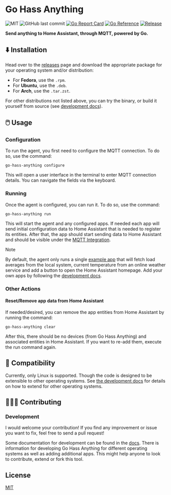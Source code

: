<!--
 Copyright (c) 2023 Joshua Rich <joshua.rich@gmail.com>
 
 This software is released under the MIT License.
 https://opensource.org/licenses/MIT
-->

# Go Hass Anything

![MIT](https://img.shields.io/github/license/joshuar/go-hass-anything)
![GitHub last commit](https://img.shields.io/github/last-commit/joshuar/go-hass-anything)
[![Go Report Card](https://goreportcard.com/badge/github.com/joshuar/go-hass-anything?style=flat-square)](https://goreportcard.com/report/github.com/joshuar/go-hass-anything)
[![Go Reference](https://pkg.go.dev/badge/github.com/joshuar/go-hass-anything.svg)](https://pkg.go.dev/github.com/joshuar/go-hass-anything)
[![Release](https://img.shields.io/github/release/joshuar/go-hass-anything?style=flat-square)](https://github.com/joshuar/go-hass-anything/releases/latest)

**Send anything to Home Assistant, through MQTT, powered by Go.**

## ⬇️ Installation

Head over to the [releases](https://github.com/joshuar/go-hass-anything/releases)
page and download the appropriate package for your operating system and/or
distribution:

- For **Fedora**, use the `.rpm`.
- For **Ubuntu**, use the `.deb`.
- For **Arch**, use the `.tar.zst`.

For other distributions not listed above, you can try the binary, or build it
yourself from source (see [development docs](docs/development/README.md)).

## 🖱️ Usage

### Configuration

To run the agent, you first need to configure the MQTT connection. To do so, use the command:

```shell
go-hass-anything configure
```

This will open a user interface in the terminal to enter MQTT connection
details. You can navigate the fields via the keyboard.

### Running

Once the agent is configured, you can run it. To do so, use the command:

```shell
go-hass-anything run
```

This will start the agent and any configured apps. If needed each app will send
initial configuration data to Home Assistant that is needed to register its
entities. After that, the app should start sending
data to Home Assistant and should be visible under the [MQTT
Integration](https://www.home-assistant.io/integrations/mqtt/).

> [!NOTE]
> By default, the agent only runs a single [example
> app](internal/apps/exampleApp/exampleApp.go) that will fetch load averages from
> the local system, current temperature from an online weather service and add a
> button to open the Home Assistant homepage. Add your own apps by following the
> [development docs](docs/development/README.md).

### Other Actions

#### Reset/Remove app data from Home Assistant

If needed/desired, you can remove the app entities from Home Assistant by
running the command:

```shell
go-hass-anything clear
```

After this, there should be no devices (from Go Hass Anything) and associated
entities in Home Assistant. If you want to re-add them, execute the run
command again.

## 🤝 Compatibility

Currently, only Linux is supported. Though the code is designed to be extensible
to other operating systems. See [the development docs](docs/development/README.md) for
details on how to extend for other operating systems.

## 🧑‍🤝‍🧑 Contributing

### Development

I would welcome your contribution! If you find any improvement or issue you want
to fix, feel free to send a pull request!

Some documentation for development can be found in
the [docs](docs/README.md). There is information for developing
Go Hass Anything for different operating systems as well as adding additional
apps. This might help anyone to look to contribute, extend or fork this tool.

## License

[MIT](LICENSE)
